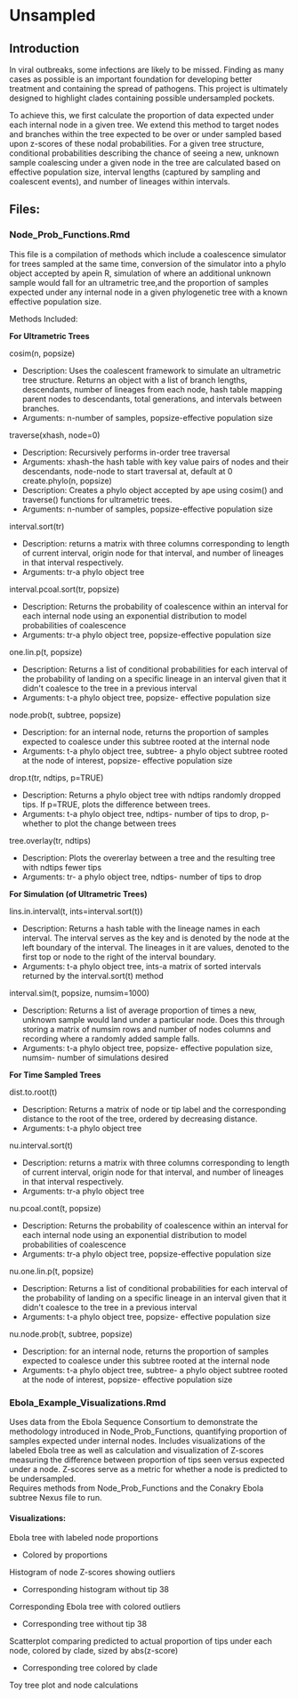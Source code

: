 # Unsampled

## Introduction

In viral outbreaks, some infections are likely to be missed. Finding as many cases as possible is an important foundation for developing better treatment and containing the spread of pathogens. This project is ultimately designed to highlight clades containing possible undersampled pockets. 

To achieve this, we first calculate the proportion of data expected 
under each internal node in a given tree. We extend this method to target nodes and branches within the tree expected to be over or under sampled based upon z-scores of these nodal probabilities.  For a given tree structure, conditional probabilities describing the chance of seeing a new, unknown sample coalescing under a given node in the tree are calculated based on effective population size, interval lengths (captured by sampling and coalescent events), and number of lineages within intervals. 

## Files:

### Node_Prob_Functions.Rmd

This file is a compilation of methods which include a coalescence simulator for trees sampled at the same time, conversion of the simulator into a phylo object accepted by apein R, simulation of where an additional unknown sample would fall for an ultrametric tree,and the proportion of samples expected under any internal node in a given phylogenetic tree with a known effective population size.  

Methods Included:

**For Ultrametric Trees**

cosim(n, popsize)  
  * Description: Uses the coalescent framework to simulate an ultrametric tree structure. Returns an object with a list of branch lengths, descendants, number of lineages from each node, hash table mapping parent nodes to descendants, total generations, and intervals between branches.  
  * Arguments: n-number of samples, popsize-effective population size

traverse(xhash, node=0)  
  * Description: Recursively performs in-order tree traversal  
  * Arguments: xhash-the hash table with key value pairs of nodes and their descendants, node-node to start traversal at, default at 0    
create.phylo(n, popsize)  
  * Description: Creates a phylo object accepted by ape using cosim() and traverse() functions for ultrametric trees.  
  * Arguments: n-number of samples, popsize-effective population size  

interval.sort(tr)  
  * Description: returns a matrix with three columns corresponding to length of current interval, origin node for that interval, and number of lineages in that interval respectively.  
  * Arguments: tr-a phylo object tree  

interval.pcoal.sort(tr, popsize)  
  * Description: Returns the probability of coalescence within an interval for each internal node using an exponential distribution to model probabilities of coalescence  
  * Arguments: tr-a phylo object tree, popsize-effective population size    

one.lin.p(t, popsize)  
  * Description: Returns a list of conditional probabilities for each interval of the probability of landing on a specific lineage in an interval given that it didn't coalesce to the tree in a previous interval  
  * Arguments: t-a phylo object tree, popsize- effective population size   

node.prob(t, subtree, popsize)  
  * Description: for an internal node, returns the proportion of samples expected to coalesce under this subtree rooted at the internal node  
  * Arguments: t-a phylo object tree, subtree- a phylo object subtree rooted at the node of interest, popsize- effective population size 

drop.t(tr, ndtips, p=TRUE)
  * Description: Returns a phylo object tree with ndtips randomly dropped tips. If p=TRUE, plots the difference between trees.
  * Arguments: t-a phylo object tree, ndtips- number of tips to drop, p-whether to plot the change between trees  

tree.overlay(tr, ndtips)
  * Description: Plots the overerlay between a tree and the resulting tree with ndtips fewer tips
  * Arguments: tr- a phylo object tree, ndtips- number of tips to drop   

**For Simulation (of Ultrametric Trees)**

lins.in.interval(t, ints=interval.sort(t))  
  * Description: Returns a hash table with the lineage names in each interval. The interval serves as the key and is denoted by the node at the left boundary of the interval. The lineages in it are values, denoted to the first top or node to the right of the interval boundary.  
  * Arguments: t-a phylo object tree, ints-a matrix of sorted intervals returned by the interval.sort(t) method    

interval.sim(t, popsize, numsim=1000)  
  * Description: Returns a list of average proportion of times a new, unknown sample would land under a particular node. Does this through storing a matrix of numsim rows and number of nodes columns and recording where a randomly added sample falls.
  * Arguments: t-a phylo object tree, popsize- effective population size, numsim- number of simulations desired  

**For Time Sampled Trees**

dist.to.root(t)
  * Description: Returns a matrix of node or tip label and the corresponding distance to the root of the tree, ordered by decreasing distance.
  * Arguments: t-a phylo object tree  

nu.interval.sort(t)
  * Description: returns a matrix with three columns corresponding to length of current interval, origin node for that interval, and number of lineages in that interval respectively.  
  * Arguments: tr-a phylo object tree

nu.pcoal.cont(t, popsize) 
  * Description: Returns the probability of coalescence within an interval for each internal node using an exponential distribution to model probabilities of coalescence  
  * Arguments: tr-a phylo object tree, popsize-effective population size 

nu.one.lin.p(t, popsize)
  * Description: Returns a list of conditional probabilities for each interval of the probability of landing on a specific lineage in an interval given that it didn't coalesce to the tree in a previous interval  
  * Arguments: t-a phylo object tree, popsize- effective population size   

nu.node.prob(t, subtree, popsize)  
  * Description: for an internal node, returns the proportion of samples expected to coalesce under this subtree rooted at the internal node  
  * Arguments: t-a phylo object tree, subtree- a phylo object subtree rooted at the node of interest, popsize- effective population size


### Ebola_Example_Visualizations.Rmd

Uses data from the Ebola Sequence Consortium to demonstrate the methodology introduced
in Node_Prob_Functions, quantifying proportion of samples expected under internal nodes.
Includes visualizations of the labeled Ebola tree as well as calculation and visualization of 
Z-scores measuring the difference between proportion of tips seen versus expected under a node.
Z-scores serve as a metric for whether a node is predicted to be undersampled.  
Requires methods from Node_Prob_Functions and the Conakry Ebola subtree Nexus file to run.

#### Visualizations:  
Ebola tree with labeled node proportions   

  * Colored by proportions    

Histogram of node Z-scores showing outliers 

  * Corresponding histogram without tip 38   

Corresponding Ebola tree with colored outliers  

  * Corresponding tree without tip 38

Scatterplot comparing predicted to actual proportion of tips under each node, colored by clade, sized by abs(z-score)

  * Corresponding tree colored by clade

Toy tree plot and node calculations
